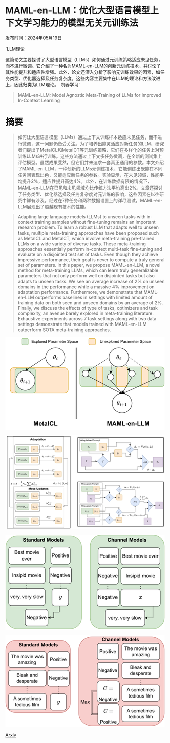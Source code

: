 # MAML-en-LLM：优化大型语言模型上下文学习能力的模型无关元训练法

发布时间：2024年05月19日

`LLM理论

这篇论文主要探讨了大型语言模型（LLMs）如何通过元训练策略适应未见任务，而不进行微调。它介绍了一种名为MAML-en-LLM的创新元训练技术，并讨论了其性能提升和适应性增强。此外，论文还深入分析了影响元训练效果的因素，如任务类型、优化器选择及任务复杂度。这些内容主要集中在LLM的理论和方法改进上，因此归类为LLM理论。` `机器学习`

> MAML-en-LLM: Model Agnostic Meta-Training of LLMs for Improved In-Context Learning

# 摘要

> 如何让大型语言模型（LLMs）通过上下文训练样本适应未见任务，而不进行微调，这一问题仍备受关注。为了培养出能灵活应对新任务的LLM，研究者们提出了MetaICL和MetaICT等元训练策略，它们在多样化的任务上对预训练LLMs进行训练。这些方法通过上下文多任务微调，在全新的测试集上评估模型。虽然成果斐然，但它们并未追求一套真正通用的参数。本文介绍了MAML-en-LLM，一种创新的LLMs元训练技术，它能训练出既能在不同任务间表现出色，又能适应新任务的参数。实验显示，在未见领域，性能平均提升2%，适应性提升高达4%。此外，在训练数据有限的情况下，MAML-en-LLM在已见和未见领域均比传统方法平均高出2%。文章还探讨了任务类型、优化器选择及任务复杂度对元训练的影响，这些因素在以往研究中鲜有涉及。经过在7种任务和两种数据设置上的详尽测试，MAML-en-LLM展现出了超越现有技术的性能。

> Adapting large language models (LLMs) to unseen tasks with in-context training samples without fine-tuning remains an important research problem. To learn a robust LLM that adapts well to unseen tasks, multiple meta-training approaches have been proposed such as MetaICL and MetaICT, which involve meta-training pre-trained LLMs on a wide variety of diverse tasks. These meta-training approaches essentially perform in-context multi-task fine-tuning and evaluate on a disjointed test set of tasks. Even though they achieve impressive performance, their goal is never to compute a truly general set of parameters. In this paper, we propose MAML-en-LLM, a novel method for meta-training LLMs, which can learn truly generalizable parameters that not only perform well on disjointed tasks but also adapts to unseen tasks. We see an average increase of 2% on unseen domains in the performance while a massive 4% improvement on adaptation performance. Furthermore, we demonstrate that MAML-en-LLM outperforms baselines in settings with limited amount of training data on both seen and unseen domains by an average of 2%. Finally, we discuss the effects of type of tasks, optimizers and task complexity, an avenue barely explored in meta-training literature. Exhaustive experiments across 7 task settings along with two data settings demonstrate that models trained with MAML-en-LLM outperform SOTA meta-training approaches.

![MAML-en-LLM：优化大型语言模型上下文学习能力的模型无关元训练法](../../../paper_images/2405.11446/x1.png)

![MAML-en-LLM：优化大型语言模型上下文学习能力的模型无关元训练法](../../../paper_images/2405.11446/x2.png)

![MAML-en-LLM：优化大型语言模型上下文学习能力的模型无关元训练法](../../../paper_images/2405.11446/x3.png)

![MAML-en-LLM：优化大型语言模型上下文学习能力的模型无关元训练法](../../../paper_images/2405.11446/x4.png)

[Arxiv](https://arxiv.org/abs/2405.11446)